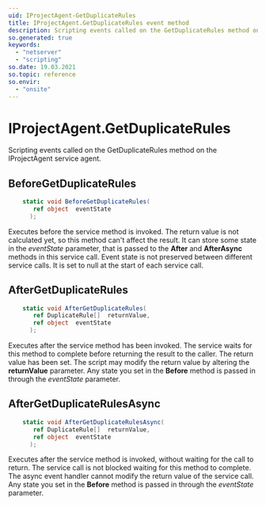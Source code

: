 ```yaml
---
uid: IProjectAgent-GetDuplicateRules
title: IProjectAgent.GetDuplicateRules event method
description: Scripting events called on the GetDuplicateRules method on the IProjectAgent service agent.
so.generated: true
keywords:
  - "netserver"
  - "scripting"
so.date: 19.03.2021
so.topic: reference
so.envir:
  - "onsite"
---
```

# IProjectAgent.GetDuplicateRules

Scripting events called on the <see cref='M:SuperOffice.CRM.Services.IProjectAgent.GetDuplicateRules'>GetDuplicateRules</see> method on the <see cref='IProjectAgent'>IProjectAgent</see>  service agent.

## BeforeGetDuplicateRules
```cs
    static void BeforeGetDuplicateRules(
       ref object  eventState
      );
```
Executes before the service method is invoked.
The return value is not calculated yet, so this method can't affect the result.
It can store some state in the *eventState* parameter, that is passed to the **After** and **AfterAsync** methods in this service call.
Event state is not preserved between different service calls. It is set to null at the start of each service call.
## AfterGetDuplicateRules
```cs
    static void AfterGetDuplicateRules(
       ref DuplicateRule[]  returnValue,
       ref object  eventState
      );
```
Executes after the service method has been invoked. The service waits for this method to complete before returning the result to the caller.
The return value has been set. The script may modify the return value by altering the **returnValue** parameter.
Any state you set in the **Before** method is passed in through the *eventState* parameter.
## AfterGetDuplicateRulesAsync
```cs
    static void AfterGetDuplicateRulesAsync(
       ref DuplicateRule[]  returnValue,
       ref object  eventState
      );
```
Executes after the service method is invoked, without waiting for the call to return.
The service call is not blocked waiting for this method to complete.
The async event handler cannot modify the return value of the service call.
Any state you set in the **Before** method is passed in through the *eventState* parameter.

